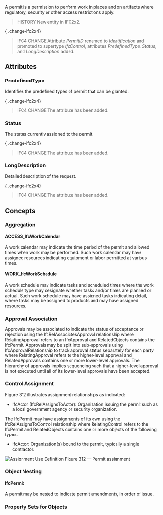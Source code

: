A permit is a permission to perform work in places and on artifacts where regulatory, security or other access restrictions apply.

<!-- end of short definition -->


> HISTORY New entity in IFC2x2.

{ .change-ifc2x4}
> IFC4 CHANGE Attribute _PermitID_ renamed to _Identification_ and promoted to supertype _IfcControl_, attributes _PredefinedType_, _Status_, and _LongDescription_ added.

## Attributes

### PredefinedType
Identifies the predefined types of permit that can be granted.

{ .change-ifc2x4}
> IFC4 CHANGE The attribute has been added.

### Status
The status currently assigned to the permit.

{ .change-ifc2x4}
> IFC4 CHANGE The attribute has been added.

### LongDescription
Detailed description of the request.

{ .change-ifc2x4}
> IFC4 CHANGE The attribute has been added.

## Concepts

### Aggregation



#### ACCESS_IfcWorkCalendar

A work calendar may indicate the time period of the permit and allowed times when work may be performed. Such work calendar may have assigned resources indicating equipment or labor permitted at various times.

#### WORK_IfcWorkSchedule

A work schedule may indicate tasks and scheduled times where the work schedule type may designate whether tasks and/or times are planned or actual. Such work schedule may have assigned tasks indicating detail, where tasks may be assigned to products and may have assigned resources.

### Approval Association

Approvals may be associated to indicate the status of acceptance or rejection using the IfcRelAssociatesApproval relationship where RelatingApproval refers to an IfcApproval and RelatedObjects contains the IfcPermit. Approvals may be split into sub-approvals using IfcApprovalRelationship to track approval status separately for each party where RelatingApproval refers to the higher-level approval and RelatedApprovals contains one or more lower-level approvals. The hierarchy of approvals implies sequencing such that a higher-level approval is not executed until all of its lower-level approvals have been accepted.

### Control Assignment

Figure 312 illustrates assignment relationships as indicated:


* IfcActor (IfcRelAssignsToActor): Organization issuing the permit such as a local government agency or security organization.


 The IfcPermit may have assignments of its own using the IfcRelAssignsToControl relationship where RelatingControl refers to the IfcPermit and RelatedObjects contains one or more objects of the following types:

* IfcActor: Organization(s) bound to the permit, typically a single contractor.


![Assignment Use Definition](../../../../figures/ifcpermit-assignment.png)
Figure 312 — Permit assignment

### Object Nesting



#### IfcPermit

A permit may be nested to indicate permit amendments, in order of issue.

### Property Sets for Objects




